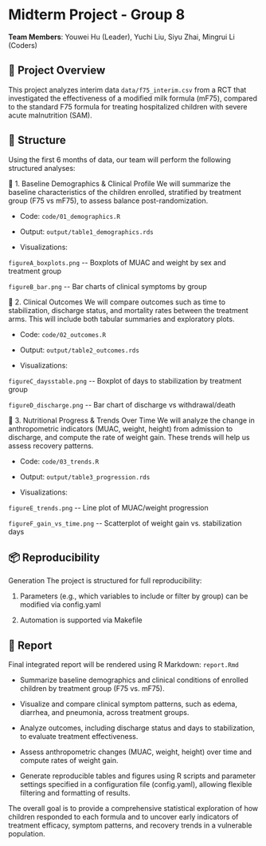 # Midterm Project - Group 8

**Team Members**: Youwei Hu (Leader), Yuchi Liu, Siyu Zhai, Mingrui Li (Coders) 

## 👀 Project Overview

This project analyzes interim data `data/f75_interim.csv` from a RCT that investigated the effectiveness of a modified milk formula (mF75), compared to the standard F75 formula for treating hospitalized children with severe acute malnutrition (SAM).

## 📝 Structure

Using the first 6 months of data, our team will perform the following structured analyses:

🔹 1. Baseline Demographics & Clinical Profile We will summarize the baseline characteristics of the children enrolled, stratified by treatment group (F75 vs mF75), to assess balance post-randomization.

-   Code: `code/01_demographics.R`

-   Output: `output/table1_demographics.rds`

-   Visualizations:

`figureA_boxplots.png` -- Boxplots of MUAC and weight by sex and treatment group

`figureB_bar.png` -- Bar charts of clinical symptoms by group

🔹 2. Clinical Outcomes We will compare outcomes such as time to stabilization, discharge status, and mortality rates between the treatment arms. This will include both tabular summaries and exploratory plots.

-   Code: `code/02_outcomes.R`

-   Output: `output/table2_outcomes.rds`

-   Visualizations:

`figureC_daysstable.png` -- Boxplot of days to stabilization by treatment group

`figureD_discharge.png` -- Bar chart of discharge vs withdrawal/death

🔹 3. Nutritional Progress & Trends Over Time We will analyze the change in anthropometric indicators (MUAC, weight, height) from admission to discharge, and compute the rate of weight gain. These trends will help us assess recovery patterns.

-   Code: `code/03_trends.R`

-   Output: `output/table3_progression.rds`

-   Visualizations:

`figureE_trends.png` -- Line plot of MUAC/weight progression

`figureF_gain_vs_time.png` -- Scatterplot of weight gain vs. stabilization days

## 📦 Reproducibility  

Generation The project is structured for full reproducibility:

1.  Parameters (e.g., which variables to include or filter by group) can be modified via config.yaml

2.  Automation is supported via Makefile

## 📜 Report
Final integrated report will be rendered using R Markdown: `report.Rmd` 

- Summarize baseline demographics and clinical conditions of enrolled children by treatment group (F75 vs. mF75).

-   Visualize and compare clinical symptom patterns, such as edema, diarrhea, and pneumonia, across treatment groups.

-   Analyze outcomes, including discharge status and days to stabilization, to evaluate treatment effectiveness.

-   Assess anthropometric changes (MUAC, weight, height) over time and compute rates of weight gain.

-   Generate reproducible tables and figures using R scripts and parameter settings specified in a configuration file (config.yaml), allowing flexible filtering and formatting of results.

The overall goal is to provide a comprehensive statistical exploration of how children responded to each formula and to uncover early indicators of treatment efficacy, symptom patterns, and recovery trends in a vulnerable population.
